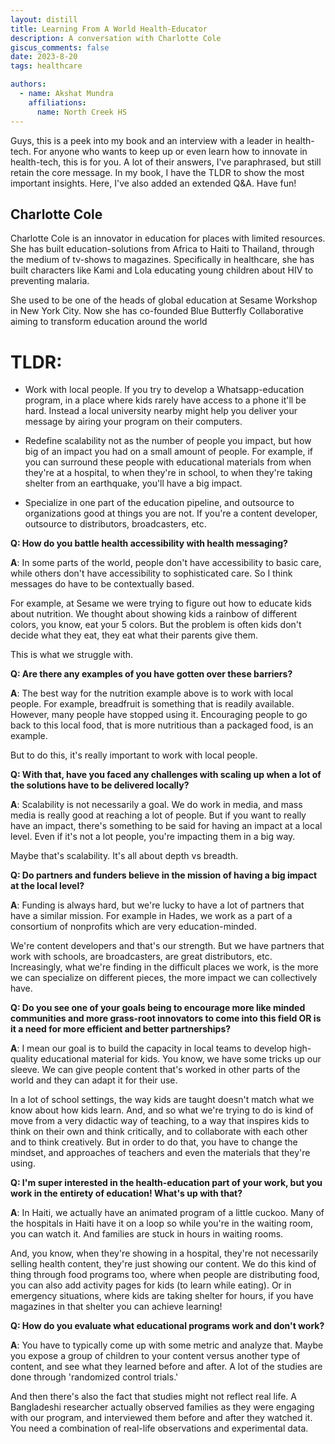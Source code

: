 ```yaml
---
layout: distill
title: Learning From A World Health-Educator
description: A conversation with Charlotte Cole
giscus_comments: false
date: 2023-8-20
tags: healthcare

authors:
  - name: Akshat Mundra
    affiliations:
      name: North Creek HS
---
```


Guys, this is a peek into my book and an interview with a leader in health-tech. For anyone who wants to keep up or even learn how to innovate in health-tech, this is for you. A lot of their answers, I've paraphrased, but still retain the core message. In my book, I have the TLDR to show the most important insights. Here, 
I've also added an extended Q&A. Have fun!

## Charlotte Cole
Charlotte Cole is an innovator in education for places with limited resources. She has built education-solutions from Africa to Haiti to Thailand, through the medium of tv-shows to magazines. Specifically in healthcare, she has built characters like Kami and Lola educating young children about HIV to preventing malaria. 

She used to be one of the heads of global education at Sesame Workshop in New York City. Now she has co-founded Blue Butterfly 
Collaborative aiming to transform education around the world 

# TLDR: 
- Work with local people. If you try to develop a Whatsapp-education program, in a place where kids rarely have access to a phone it'll be hard.
Instead a local university nearby might help you deliver your message by airing your program on their computers. 

- Redefine scalability not as the number of people you impact, but how big of an impact you had on a small amount of people. For example, if you can surround these 
people with educational materials from when they're at a hospital, to when they're in school, to when they're taking shelter from an earthquake, you'll have a big impact. 

- Specialize in one part of the education pipeline, and outsource to organizations good at things you are not. If you're a content developer, outsource to 
distributors, broadcasters, etc. 



**Q: How do you battle health accessibility with health messaging?**

**A**: In some parts of the world, people don't have accessibility to basic care, while others don't have accessibility to sophisticated care. So I think messages do have to be contextually based. 

For example, at Sesame we were trying to figure out how to educate kids about nutrition. We thought about showing kids a rainbow of 
different colors, you know, eat your 5 colors. But the problem is 
often kids don't decide what they eat, they eat what their parents
give them. 

This is what we struggle with. 

**Q: Are there any examples of you have gotten over these barriers?**

**A**: The best way for the nutrition example above is to 
work with local people. For example, breadfruit is something 
that is readily available. However, many people have stopped 
using it. Encouraging people to go back to this local food, that is more nutritious than a packaged food, is an example. 

But to do this, it's really important to work with local people. 

**Q: With that, have you faced any challenges with scaling up when a lot of the solutions have to be delivered locally?**

**A**: Scalability is not necessarily a goal. We do work in media, 
and mass media is really good at reaching a lot of people. But if 
you want to really have an impact, there's something to be said for
having an impact at a local level. Even if it's not a lot people, 
you're impacting them in a big way. 

Maybe that's scalability. It's all about depth vs breadth. 

**Q: Do partners and funders believe in the mission of having 
a big impact at the local level?**

**A**: Funding is always hard, but we're lucky to have a lot of partners that have a similar mission. For example in Hades, we work as a part of a consortium of nonprofits which are very education-minded. 

We're content developers and that's our strength. But we have partners that work with schools, are broadcasters, are great distributors, etc. Increasingly, what we're finding in the difficult places we work, is the more we can specialize on different pieces, the more impact we can collectively have. 

**Q: 
Do you see one of your goals being to encourage more like minded communities and more grass-root innovators to come into this field OR is it a need for more efficient and better partnerships?**

**A**: I mean our goal is to build the capacity in local teams to 
develop high-quality educational material for kids. You know, we have some tricks up our sleeve. We can give people content that's worked in other parts of the world and they can adapt it for their use. 

In a lot of school settings, the way kids are taught doesn't match
what we know about how kids learn. And, and so what we're trying to do is kind of move from a very didactic way of teaching, to a way that inspires kids to think on their own and think critically, and to collaborate with each other and to think creatively. But in order to do that, you have to change the mindset, and approaches of teachers and even the materials that they're using.

**Q: I'm super interested in the health-education part of your work, but you work in the entirety of education! What's up with that?**

**A**: In Haiti, we actually have an animated program of a little
cuckoo. Many of the hospitals in Haiti have it on a loop so while
you're in the waiting room, you can watch it. And families are stuck in hours in waiting rooms. 

 And, you know, when they're showing in a hospital, they're not necessarily selling health content, they're just showing our content. We do this kind of thing through food programs too, where when people are distributing food, you can also add activity pages for kids (to learn while eating). Or in emergency situations, where kids are taking shelter for hours, if you have magazines in that shelter you can achieve learning!

**Q: How do you evaluate what educational programs work and don't work?**

**A**: You have to typically come up with some metric and analyze that. Maybe you expose a group of children to your content versus another type of content, and see what they learned before and after. A lot of the studies are done through 'randomized control trials.' 

And then there's also the fact that studies might not reflect real life. A Bangladeshi researcher actually observed families as they were engaging with our program, and interviewed them before and after they watched it. You need a combination of real-life observations and experimental data. 



